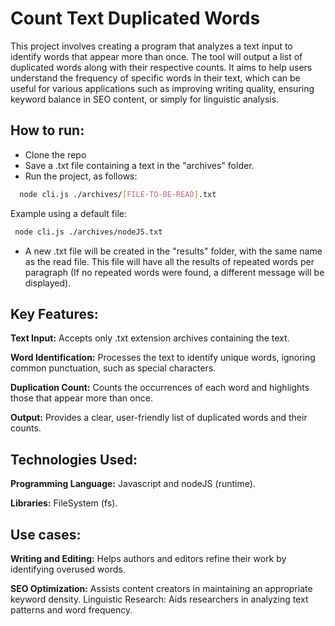 # Count Text Duplicated Words

This project involves creating a program that analyzes a text input to identify words that appear more than once. The tool will output a list of duplicated words along with their respective counts. It aims to help users understand the frequency of specific words in their text, which can be useful for various applications such as improving writing quality, ensuring keyword balance in SEO content, or simply for linguistic analysis.

## How to run:

- Clone the repo
- Save a .txt file containing a text in the "archives" folder.
- Run the project, as follows:

```bash
  node cli.js ./archives/[FILE-TO-BE-READ].txt
```

Example using a default file:

 ```bash
  node cli.js ./archives/nodeJS.txt
```

- A new .txt file will be created in the "results" folder, with the same name as the read file. This file will have all the results of repeated words per paragraph (If no repeated words were found, a different message will be displayed).

## Key Features:

**Text Input:** Accepts only .txt extension archives containing the text.

**Word Identification:** Processes the text to identify unique words, ignoring common punctuation, such as special characters.

**Duplication Count:** Counts the occurrences of each word and highlights those that appear more than once.

**Output:** Provides a clear, user-friendly list of duplicated words and their counts.

## Technologies Used:

**Programming Language:** Javascript and nodeJS (runtime).

**Libraries:** FileSystem (fs).

## Use cases:

**Writing and Editing:** Helps authors and editors refine their work by identifying overused words.

**SEO Optimization:** Assists content creators in maintaining an appropriate keyword density.
Linguistic Research: Aids researchers in analyzing text patterns and word frequency.